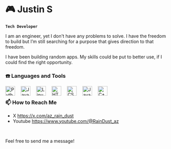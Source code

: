 # 🎮 Justin S

**`Tech Developer`**

I am an engineer, yet I don't have any problems to solve. I have the freedom to build but I’m still searching for a purpose that gives direction to that freedom.

I have been building random apps. My skills could be put to better use, if I could find the right opportunity.

### ☎️ Languages and Tools


<img align="left" alt="Python" width="30px" style="padding-right:15px;" src="https://cdn.jsdelivr.net/gh/devicons/devicon/icons/python/python-plain.svg" />
<img align="left" alt="Java" width="30px" style="padding-right:15px;" src="https://cdn.jsdelivr.net/gh/devicons/devicon/icons/java/java-original.svg"/>
<img align="left" alt="Linux" width="30px" style="padding-right:15px;" src="https://cdn.jsdelivr.net/gh/devicons/devicon/icons/linux/linux-original.svg" />
<img align="left" alt="HTML" width="30px" style="padding-right:15px;" src="https://cdn.jsdelivr.net/gh/devicons/devicon/icons/html5/html5-plain.svg" />
<img align="left" alt="CSS" width="30px" style="padding-right:15px;" src="https://cdn.jsdelivr.net/gh/devicons/devicon/icons/css3/css3-plain.svg" />
<img align="left" alt="JavaScript" width="30px" style="padding-right:15px;" src="https://cdn.jsdelivr.net/gh/devicons/devicon/icons/javascript/javascript-plain.svg" />
<img align="left" alt="C++" width="30px" style="padding-right:15px;" src="https://cdn.jsdelivr.net/gh/devicons/devicon/icons/cplusplus/cplusplus-line.svg" />
<br />


### 📫 How to Reach Me
- X  https://x.com/az_rain_dust
- Youtube https://www.youtube.com/@RainDust_az
<br />

<!--
<details>
 <summary><h3>👨‍💻 Justin's Coding Journey</h3></summary>
   I have been using computers for 25+ years. There were no companies with entry level tech jobs in my area, so I have been outside looking in. Working in warehouses just to pay the bills by day, coding for free by night, thinking of a better future the whole time. Recently, I became a Computer Science Student. My goal is to escape from the warehouse simulation loop I am stuck in. Then find a new job in the tech industry simulation. I decided to begin a youtube channel to connect with other developers. I have been building in stealth mode for years, I need to get my skills in public view. Watching myself work will give me an insight into how i can improve my processes to become a better tech developer. I generally write random apps, but I enjoy when the software interacts with hardware in the real world. I like writing code that has a visible effect on the physical world...
-->


Feel free to send me a message!
